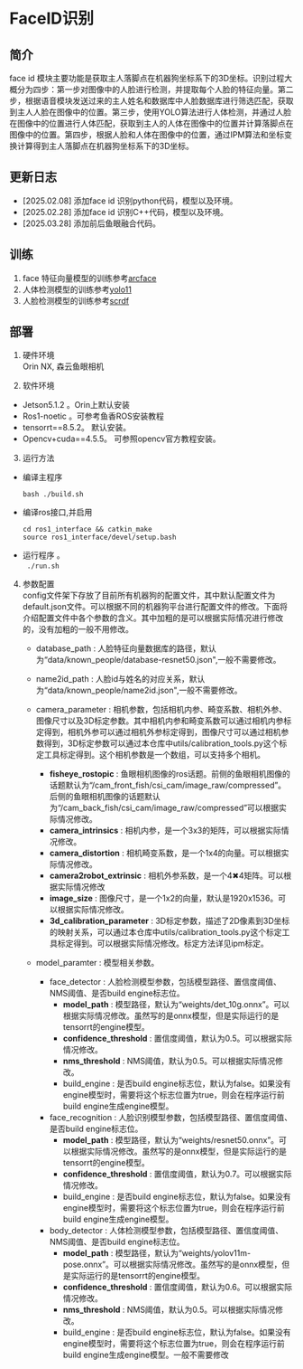 # FaceID识别

## 简介
face id 模块主要功能是获取主人落脚点在机器狗坐标系下的3D坐标。识别过程大概分为四步：第一步对图像中的人脸进行检测，并提取每个人脸的特征向量。第二步，根据语音模块发送过来的主人姓名和数据库中人脸数据库进行筛选匹配，获取到主人人脸在图像中的位置。第三步，使用YOLO算法进行人体检测，并通过人脸在图像中的位置进行人体匹配，获取到主人的人体在图像中的位置并计算落脚点在图像中的位置。第四步，根据人脸和人体在图像中的位置，通过IPM算法和坐标变换计算得到主人落脚点在机器狗坐标系下的3D坐标。

## 更新日志
* [2025.02.08]  添加face id 识别python代码，模型以及环境。
* [2025.02.28] 添加face id 识别C++代码，模型以及环境。
* [2025.03.28] 添加前后鱼眼融合代码。



## 训练

1. face 特征向量模型的训练参考[arcface](https://github.com/deepinsight/insightface/tree/master/recognition/arcface_torch)   
2. 人体检测模型的训练参考[yolo11](https://docs.ultralytics.com/modes/train/#usage-examples)
3. 人脸检测模型的训练参考[scrdf](https://github.com/deepinsight/insightface/tree/master/detection/scrfd)

## 部署

1. 硬件环境  
Orin NX, 森云鱼眼相机

2. 软件环境
* Jetson5.1.2 。Orin上默认安装
* Ros1-noetic 。可参考鱼香ROS安装教程
* tensorrt==8.5.2。 默认安装。
* Opencv+cuda==4.5.5。 可参照opencv官方教程安装。


3. 运行方法 
* 编译主程序  
    ```
    bash ./build.sh
    ```
* 编译ros接口,并启用  
    ```
    cd ros1_interface && catkin_make
    source ros1_interface/devel/setup.bash
    ```
* 运行程序 。  
``` ./run.sh```

4. 参数配置   
config文件架下存放了目前所有机器狗的配置文件，其中默认配置文件为default.json文件。可以根据不同的机器狗平台进行配置文件的修改。下面将介绍配置文件中各个参数的含义。其中加粗的是可以根据实际情况进行修改的，没有加粗的一般不用修改。   
    * database_path : 人脸特征向量数据库的路径，默认为“data/known_people/database-resnet50.json",一般不需要修改。
    * name2id_path : 人脸id与姓名的对应关系，默认为“data/known_people/name2id.json",一般不需要修改。
    * camera_parameter : 相机参数，包括相机内参、畸变系数、相机外参、图像尺寸以及3D标定参数。其中相机内参和畸变系数可以通过相机内参标定得到，相机外参可以通过相机外参标定得到，图像尺寸可以通过相机参数得到，3D标定参数可以通过本仓库中utils/calibration_tools.py这个标定工具标定得到。这个相机参数是一个数组，可以支持多个相机。
        * **fisheye_rostopic** : 鱼眼相机图像的ros话题。前侧的鱼眼相机图像的话题默认为“/cam_front_fish/csi_cam/image_raw/compressed”。后侧的鱼眼相机图像的话题默认为“/cam_back_fish/csi_cam/image_raw/compressed”可以根据实际情况修改。
        * **camera_intrinsics** : 相机内参，是一个3x3的矩阵，可以根据实际情况修改。
        * **camera_distortion** : 相机畸变系数，是一个1x4的向量。可以根据实际情况修改。
        * **camera2robot_extrinsic** : 相机外参系数，是一个4✖4矩阵。可以根据实际情况修改
        * **image_size** : 图像尺寸，是一个1x2的向量，默认是1920x1536。可以根据实际情况修改。
        * **3d_calibration_parameter** : 3D标定参数，描述了2D像素到3D坐标的映射关系，可以通过本仓库中utils/calibration_tools.py这个标定工具标定得到。可以根据实际情况修改。标定方法详见ipm标定。

    * model_paramter : 模型相关参数。
        * face_detector : 人脸检测模型参数，包括模型路径、置信度阈值、NMS阈值、是否build engine标志位。
            * **model_path** : 模型路径，默认为“weights/det_10g.onnx”。可以根据实际情况修改。虽然写的是onnx模型，但是实际运行的是tensorrt的engine模型。
            * **confidence_threshold** : 置信度阈值，默认为0.5。可以根据实际情况修改。
            * **nms_threshold** : NMS阈值，默认为0.5。可以根据实际情况修改。
            * build_engine : 是否build engine标志位，默认为false。如果没有engine模型时，需要将这个标志位置为true，则会在程序运行前build engine生成engine模型。
        * face_recognition : 人脸识别模型参数，包括模型路径、置信度阈值、是否build engine标志位。
            * **model_path** : 模型路径，默认为“weights/resnet50.onnx”。可以根据实际情况修改。虽然写的是onnx模型，但是实际运行的是tensorrt的engine模型。
            * **confidence_threshold** : 置信度阈值，默认为0.7。可以根据实际情况修改。
            * build_engine : 是否build engine标志位，默认为false。如果没有engine模型时，需要将这个标志位置为true，则会在程序运行前build engine生成engine模型。
        * body_detector : 人体检测模型参数，包括模型路径、置信度阈值、NMS阈值、是否build engine标志位。
            * **model_path** : 模型路径，默认为“weights/yolov11m-pose.onnx”。可以根据实际情况修改。虽然写的是onnx模型，但是实际运行的是tensorrt的engine模型。
            * **confidence_threshold** : 置信度阈值，默认为0.6。可以根据实际情况修改。
            * **nms_threshold** : NMS阈值，默认为0.5。可以根据实际情况修改。
            * build_engine : 是否build engine标志位，默认为false。如果没有engine模型时，需要将这个标志位置为true，则会在程序运行前build engine生成engine模型。一般不需要修改
    